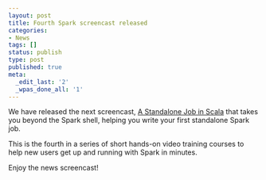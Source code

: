 ```yaml
---
layout: post
title: Fourth Spark screencast released
categories:
- News
tags: []
status: publish
type: post
published: true
meta:
  _edit_last: '2'
  _wpas_done_all: '1'
---
```

We have released the next screencast, <a href="{{site.url}}screencasts/4-a-standalone-job-in-spark.html">A Standalone Job in Scala</a> that takes you beyond the Spark shell, helping you write your first standalone Spark job.

This is the fourth in a series of short hands-on video training courses to help new users get up and running with Spark in minutes.

Enjoy the news screencast!
